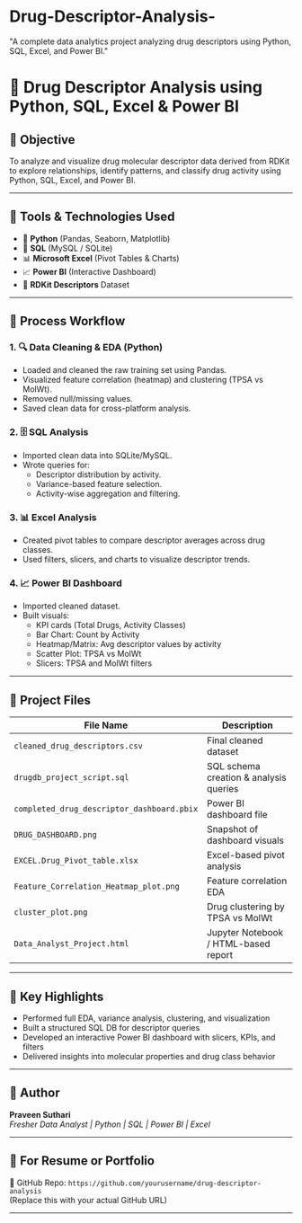# Drug-Descriptor-Analysis-
 "A complete data analytics project analyzing drug descriptors using Python, SQL, Excel, and Power BI."
# 💊 Drug Descriptor Analysis using Python, SQL, Excel & Power BI

## 🎯 Objective
To analyze and visualize drug molecular descriptor data derived from RDKit to explore relationships, identify patterns, and classify drug activity using Python, SQL, Excel, and Power BI.

---

## 🧰 Tools & Technologies Used

- 🐍 **Python** (Pandas, Seaborn, Matplotlib)
- 🧮 **SQL** (MySQL / SQLite)
- 📊 **Microsoft Excel** (Pivot Tables & Charts)
- 📈 **Power BI** (Interactive Dashboard)
- 📁 **RDKit Descriptors** Dataset

---

## 🧪 Process Workflow

### 1. 🔍 Data Cleaning & EDA (Python)
- Loaded and cleaned the raw training set using Pandas.
- Visualized feature correlation (heatmap) and clustering (TPSA vs MolWt).
- Removed null/missing values.
- Saved clean data for cross-platform analysis.

### 2. 🗄 SQL Analysis
- Imported clean data into SQLite/MySQL.
- Wrote queries for:
  - Descriptor distribution by activity.
  - Variance-based feature selection.
  - Activity-wise aggregation and filtering.

### 3. 📊 Excel Analysis
- Created pivot tables to compare descriptor averages across drug classes.
- Used filters, slicers, and charts to visualize descriptor trends.

### 4. 📈 Power BI Dashboard
- Imported cleaned dataset.
- Built visuals:
  - KPI cards (Total Drugs, Activity Classes)
  - Bar Chart: Count by Activity
  - Heatmap/Matrix: Avg descriptor values by activity
  - Scatter Plot: TPSA vs MolWt
  - Slicers: TPSA and MolWt filters

---

## 📂 Project Files

| File Name                                 | Description                                      |
|------------------------------------------|--------------------------------------------------|
| `cleaned_drug_descriptors.csv`           | Final cleaned dataset                           |
| `drugdb_project_script.sql`              | SQL schema creation & analysis queries          |
| `completed_drug_descriptor_dashboard.pbix` | Power BI dashboard file                        |
| `DRUG_DASHBOARD.png`                     | Snapshot of dashboard visuals                   |
| `EXCEL.Drug_Pivot_table.xlsx`            | Excel-based pivot analysis                      |
| `Feature_Correlation_Heatmap_plot.png`   | Feature correlation EDA                         |
| `cluster_plot.png`                       | Drug clustering by TPSA vs MolWt                |
| `Data_Analyst_Project.html`              | Jupyter Notebook / HTML-based report            |

---

## 🔑 Key Highlights

- Performed full EDA, variance analysis, clustering, and visualization
- Built a structured SQL DB for descriptor queries
- Developed an interactive Power BI dashboard with slicers, KPIs, and filters
- Delivered insights into molecular properties and drug class behavior

---

## 👤 Author

**Praveen Suthari**  
_Fresher Data Analyst | Python | SQL | Power BI | Excel_

---

## 📎 For Resume or Portfolio

🔗 GitHub Repo: `https://github.com/yourusername/drug-descriptor-analysis`  
(Replace this with your actual GitHub URL)

---

